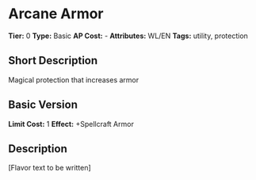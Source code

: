 # Arcane Armor

**Tier:** 0
**Type:** Basic
**AP Cost:** -
**Attributes:** WL/EN
**Tags:** utility, protection

## Short Description
Magical protection that increases armor

## Basic Version
**Limit Cost:** 1
**Effect:** +Spellcraft Armor

## Description
[Flavor text to be written]